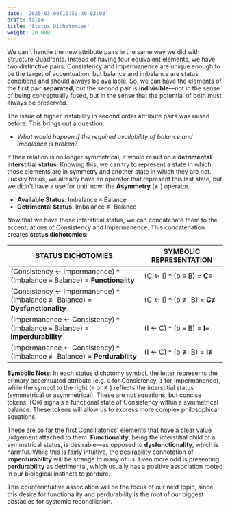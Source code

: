 ```yaml
---
date: '2025-03-09T16:59:40-03:00'
draft: false
title: 'Status Dichotomies'
weight: 20_000
---
```


We can't handle the new attribute pairs in the same way we did with Structure Quadrants. Instead of having four equivalent elements, we have two distinctive pairs. Consistency and impermanence are unique enough to be the target of accentuation, but balance and imbalance are status conditions and should always be available. So, we can have the elements of the first pair **separated**, but the second pair is **indivisible**—not in the sense of being conceptually fused, but in the sense that the potential of both must always be preserved.

The issue of higher instability in second order attribute pairs was raised before. This brings out a question:

- *What would happen if the required availability of balance and imbalance is broken*? 

If their relation is no longer symmetrical, it would result on a **detrimental interstitial status**. Knowing this, we can try to represent a state in which those elements are in symmetry and another state in which they are not. Luckily for us, we already have an operator that represent this last state, but we didn't have a use for until now: the **Asymmetry** (≢) operator.

- **Available Status**: Imbalance ≡ Balance
- **Detrimental Status**: Imbalance ≢ Balance

Now that we have these interstitial status, we can concatenate them to the accentuations of Consistency and Impermanence. This concatenation creates **status dichotomies**:

| **STATUS DICHOTOMIES** | **SYMBOLIC REPRESENTATION** |
| --- | --- |
| (Consistency ← Impermanence) ^ (Imbalance ≡ Balance) = **Functionality** | (C ← I) ^ (b ≡ B) = **C≡** |
| (Consistency ← Impermanence) ^ (Imbalance ≢ Balance) = **Dysfunctionality** | (C ← I) ^ (b ≢ B) = **C≢** |
| (Impermanence ← Consistency) ^ (Imbalance ≡ Balance) = **Imperdurability** | (I ← C) ^ (b ≡ B) = **I≡** |
| (Impermanence ← Consistency) ^ (Imbalance ≢ Balance) = **Perdurability** | (I ← C) ^ (b ≢ B) = **I≢** |

**Symbolic Note**: In each status dichotomy symbol, the letter represents the primary accentuated attribute (e.g. `C` for Consistency, `I` for Impermanence), while the symbol to the right (≡ or ≢) reflects the interstitial status (symmetrical or asymmetrical). These are not equations, but concise tokens: {C≡} signals a functional state of Consistency within a symmetrical balance. These tokens will allow us to express more complex philosophical equations.

These are so far the first Conciliatorics' elements that have a clear value judgement attached to them. **Functionality**, being the interstitial child of a symmetrical status, is desirable—as opposed to **dysfunctionality**, which is harmful. While this is fairly intuitive, the desirability connotation of **imperdurability** will be strange to many of us. Even more odd is presenting **perdurability** as detrimental, which usually has a positive association rooted in our biological instincts to perdure.

This counterintuitive association will be the focus of our next topic, since this desire for functionality and perdurability is the root of our biggest obstacles for systemic reconciliation.